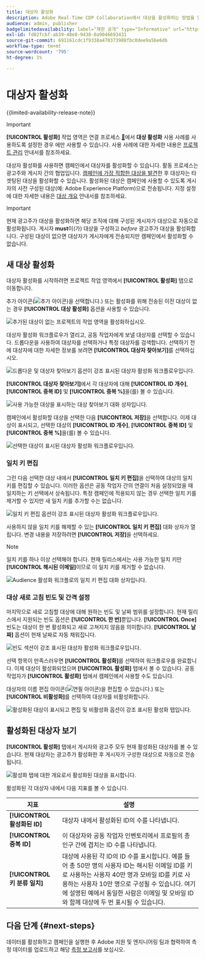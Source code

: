 ```yaml
---
title: 대상자 활성화
description: Adobe Real-Time CDP Collaboration에서 대상을 활성화하는 방법을 알아봅니다.
audience: admin, publisher
badgelimitedavailability: label="제한 공개" type="Informative" url="https://helpx.adobe.com/kr/legal/product-descriptions/real-time-customer-data-platform-collaboration.html newtab=true"
exl-id: fd82fcbf-ab39-48e0-9438-0a9046693431
source-git-commit: 691161cdc1f9338a470373988fbc0dee9a5be6db
workflow-type: tm+mt
source-wordcount: '795'
ht-degree: 1%

---
```


# 대상자 활성화

{{limited-availability-release-note}}

>[!IMPORTANT]
>
>**[!UICONTROL 활성화]** 작업 영역은 연결 프로세스 [&#128279;](../connect/establishing-connections.md#connection-settings)에서 **대상 활성화** 사용 사례를 사용하도록 설정한 경우 에만 사용할 수 있습니다. 사용 사례에 대한 자세한 내용은 [프로젝트 관리](./manage-projects.md#project-use-cases) 안내서를 참조하세요.

대상자 활성화를 사용하면 캠페인에서 대상자를 활성화할 수 있습니다. 활동 프로세스는 광고주와 게시자 간의 협업입니다. [캠페인에 가장 적합한 대상을 발견](./discover.md)한 후 대상자는 타겟팅된 대상을 활성화할 수 있습니다. 활성화된 대상은 캠페인에 사용할 수 있도록 게시자의 사전 구성된 대상(예: Adobe Experience Platform)으로 전송됩니다. 지정 설정에 대한 자세한 내용은 [대상 개요](../destinations/overview.md) 안내서를 참조하세요.

>[!IMPORTANT]
>
>현재 광고주가 대상을 활성화하면 해당 조직에 대해 구성된 게시자가 대상으로 자동으로 활성화됩니다. 게시자 **must**&#x200B;이(가) 대상을 구성하고 *before* 광고주가 대상을 활성화합니다. 구성된 대상이 없으면 대상자가 게시자에게 전송되지만 캠페인에서 활성화할 수 없습니다.

## 새 대상 활성화

대상자 활성화를 시작하려면 프로젝트 작업 영역에서 **[!UICONTROL 활성화]** 탭으로 이동합니다.

추가 아이콘(![추가 아이콘)을 선택합니다.](/help/assets/icons/plus.png)) 또는 활성화를 위해 전송된 이전 대상이 없는 경우 **[!UICONTROL 대상 활성화]** 옵션을 사용할 수 있습니다.

![추가된 대상이 없는 프로젝트의 작업 영역을 활성화하십시오.](/help/assets/collaborate/activate/activate-new-audiences.png)

대상자 활성화 워크플로우가 열리고, 공동 작업자에게 보낼 대상자를 선택할 수 있습니다. 드롭다운을 사용하여 대상자를 선택하거나 특정 대상자를 검색합니다. 선택하기 전에 대상자에 대한 자세한 정보를 보려면 **[!UICONTROL 대상자 찾아보기]**&#x200B;를 선택하십시오.

![드롭다운 및 대상자 찾아보기 옵션이 강조 표시된 대상자 활성화 워크플로우입니다.](/help/assets/collaborate/activate/audience-activation.png)

**[!UICONTROL 대상자 찾아보기]**&#x200B;에서 각 대상자에 대해 **[!UICONTROL ID 개수]**, **[!UICONTROL 중복 ID]** 및 **[!UICONTROL 중복 %]**&#x200B;을(를) 볼 수 있습니다.

![사용 가능한 대상을 표시하는 대상 찾아보기 대화 상자입니다.](/help/assets/collaborate/activate/browse-audiences.png)

캠페인에서 활성화할 대상을 선택한 다음 **[!UICONTROL 저장]**&#x200B;을 선택합니다. 이제 대상이 표시되고, 선택한 대상의 **[!UICONTROL ID 개수]**, **[!UICONTROL 중복 ID]** 및 **[!UICONTROL 중복 %]**&#x200B;을(를) 볼 수 있습니다.

![선택한 대상이 표시된 대상자 활성화 워크플로우입니다.](/help/assets/collaborate/activate/audience-selected.png)

### 일치 키 편집

그런 다음 선택한 대상 내에서 **[!UICONTROL 일치 키 편집]**&#x200B;을 선택하여 대상의 일치 키를 편집할 수 있습니다. 이러한 옵션은 공동 작업자 간의 연결이 처음 설정되었을 때 일치하는 키 선택에서 상속됩니다. 특정 캠페인에 적용되지 않는 경우 선택한 일치 키를 제거할 수 있지만 새 일치 키를 추가할 수는 없습니다.

![일치 키 편집 옵션이 강조 표시된 대상자 활성화 워크플로우입니다.](/help/assets/collaborate/activate/edit-match-keys.png)

사용하지 않을 일치 키를 해제할 수 있는 **[!UICONTROL 일치 키 편집]** 대화 상자가 열립니다. 변경 내용을 저장하려면 **[!UICONTROL 저장]**&#x200B;을 선택하세요.

>[!NOTE]
>
>일치 키를 하나 이상 선택해야 합니다. 현재 릴리스에서는 사용 가능한 일치 키만 **[!UICONTROL 해시된 이메일]**&#x200B;이므로 이 일치 키를 제거할 수 없습니다.

![Audience 활성화 워크플로의 일치 키 편집 대화 상자입니다.](/help/assets/collaborate/activate/edit-match-keys-selection.png)

### 대상 새로 고침 빈도 및 간격 설정

마지막으로 새로 고침할 대상에 대해 원하는 빈도 및 날짜 범위를 설정합니다. 현재 릴리스에서 지원되는 빈도 옵션은 **[!UICONTROL 한 번]**&#x200B;뿐입니다. **[!UICONTROL Once]** 빈도는 대상이 한 번 활성화되고 새로 고쳐지지 않음을 의미합니다. **[!UICONTROL 날짜]** 옵션이 현재 날짜로 자동 채워집니다.

![빈도 섹션이 강조 표시된 대상자 활성화 워크플로우입니다.](/help/assets/collaborate/activate/audience-frequency.png)

선택 항목이 만족스러우면 **[!UICONTROL 활성화]**&#x200B;를 선택하여 워크플로우를 완료합니다. 이제 대상이 활성화되었으며 **[!UICONTROL 활성화]** 탭에서 볼 수 있습니다. 공동 작업자가 **[!UICONTROL 활성화]** 탭에서 캠페인에서 사용할 수도 있습니다.

대상자의 이름 편집 아이콘(![연필 아이콘)을 편집할 수 있습니다.](/help/assets/icons/edit.png)) 또는 **[!UICONTROL 비활성화]**&#x200B;를 선택하여 대상자를 비활성화합니다.

![활성화된 대상이 표시되고 편집 및 비활성화 옵션이 강조 표시된 활성화 탭입니다.](/help/assets/collaborate/activate/edit-activate-audience.png)

## 활성화된 대상자 보기

**[!UICONTROL 활성화]** 탭에서 게시자와 광고주 모두 현재 활성화된 대상자를 볼 수 있습니다. 현재 대상자는 광고주가 활성화한 후 게시자가 구성한 대상으로 자동으로 전송됩니다.

![활성화 탭에 대한 개요로서 활성화된 대상을 표시합니다.](/help/assets/collaborate/activate/activate-overview.png)

활성화된 각 대상자 내에서 다음 지표를 볼 수 있습니다.

| 지표 | 설명 |
|---------|----------|
| **[!UICONTROL 활성화된 ID]** | 대상자 내에서 활성화된 ID의 수를 나타냅니다. |
| **[!UICONTROL 중복 ID]** | 이 대상자와 공동 작업자 인벤토리에서 프로필의 총 인구 간에 겹치는 ID 수를 나타냅니다. |
| **[!UICONTROL 키 분류 일치]** | 대상에 사용된 각 ID의 ID 수를 표시합니다. 예를 들어 총 50만 명의 사용자 ID는 해시된 이메일 ID를 키로 사용하는 사용자 40만 명과 모바일 ID를 키로 사용하는 사용자 10만 명으로 구성될 수 있습니다. 여기에 설명된 예에서 동일한 사람은 이메일 및 모바일 ID와 함께 대상에 두 번 표시될 수 있습니다. |

## 다음 단계 {#next-steps}

데이터를 활성화하고 캠페인을 실행한 후 Adobe 지원 및 엔지니어링 팀과 협력하여 측정 데이터를 업로드하고 해당 [측정 보고서](/help/guide/collaborate/measure.md)를 보십시오.
